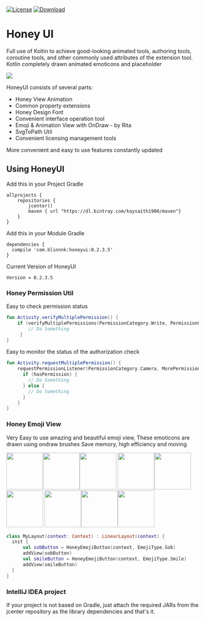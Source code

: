 [![License](https://img.shields.io/badge/license-Apache%202-green.svg)](https://www.apache.org/licenses/LICENSE-2.0)
[![Download](https://api.bintray.com/packages/tangsiyuan/maven/myokhttp/images/download.svg) ](https://bintray.com/kaysaith1900/maven/honeyui/_latestVersion)

# Honey UI

Full use of Koltin to achieve good-looking animated tools, authoring tools, coroutine tools, and other commonly used attributes of the extension tool. Kotlin completely drawn animated emoticons and placeholder

![](https://github.com/kaysaith/honeyui/blob/master/honey/src/main/res/drawable/honeyui.jpg)

HoneyUI consists of several parts:

* Honey View Animation
* Common property extensions
* Honey Design Font
* Convenient interface operation tool
* Emoji & Animation View with OnDraw - by Rita
* SvgToPath Util
* Convenient licensing management tools

More convenient and easy to use features constantly updated

## Using HoneyUI

Add this in your Project Gradle
```renderscript
allprojects {
    repositories {
        jcenter()
        maven { url "https://dl.bintray.com/kaysaith1900/maven"}
    }
}
```

Add this in your Module Gradle
```renderscript
dependencies {
  compile 'com.blinnnk:honeyui:0.2.3.5'  
}
```

Current Version of HoneyUI

```renderscript
Version = 0.2.3.5
```

### Honey Permission Util

Easy to check permission status

```kotlin
fun Activity.verifyMultiplePermission() {
    if (verifyMultiplePermissions(PermissionCategory.Write, PermissionCategory.Read)) {
        // Do Something
     }
}
```

Easy to monitor the status of the authorization check

```kotlin
fun Activity.requestMultiplePermission() {
    requestPermissionListener(PermissionCategory.Camera, MorePermissions) { hasPermission ->
      if (hasPermission) {
        // Do Something
      } else {
        // Do Something
      }
    }
}

```

### Honey Emoji View

Very Easy to use amazing and beautiful emoji view, These emoticons are drawn using ondraw brushes
Save memory, high efficiency and moving

<img src="https://github.com/kaysaith/honeyui/blob/master/honey/src/main/res/drawable/cold.gif" width="96"><img src="https://github.com/kaysaith/honeyui/blob/master/honey/src/main/res/drawable/cry.gif" width="96"><img src="https://github.com/kaysaith/honeyui/blob/master/honey/src/main/res/drawable/flouringeyes.gif" width="96">
<img src="https://github.com/kaysaith/honeyui/blob/master/honey/src/main/res/drawable/helplesslaugh.gif" width="96"><img src="https://github.com/kaysaith/honeyui/blob/master/honey/src/main/res/drawable/laughcry.gif" width="96"><img src="https://github.com/kaysaith/honeyui/blob/master/honey/src/main/res/drawable/sad.gif" width="96">
<img src="https://github.com/kaysaith/honeyui/blob/master/honey/src/main/res/drawable/shy.gif" width="96"><img src="https://github.com/kaysaith/honeyui/blob/master/honey/src/main/res/drawable/thumb.gif" width="96"><img src="https://github.com/kaysaith/honeyui/blob/master/honey/src/main/res/drawable/angry.gif" width="96">

```kotlin
class MyLayout(context: Context) : LinearLayout(context) {
  init {
      val sobButton = HoneyEmojiButton(context, EmojiType.Sob) 
      addView(sobButton)
      val smileButton = HoneyEmojiButton(context, EmojiType.Smile)
      addView(smileButton)
  }
}
```

### IntelliJ IDEA project

If your project is not based on Gradle, just attach the required JARs from the jcenter repository as the library dependencies and that's it.
